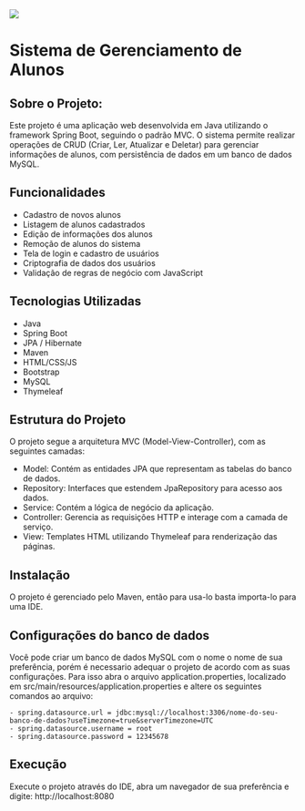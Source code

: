 <img src="https://img.shields.io/badge/STATUS-CONCLUÍDO-green"/>

# Sistema de Gerenciamento de Alunos

## Sobre o Projeto:

Este projeto é uma aplicação web desenvolvida em Java utilizando o framework Spring Boot, seguindo o padrão MVC. O sistema permite realizar operações de CRUD (Criar, Ler, Atualizar e Deletar) para gerenciar informações de alunos, com persistência de dados em um banco de dados MySQL.

## Funcionalidades

- Cadastro de novos alunos
- Listagem de alunos cadastrados
- Edição de informações dos alunos
- Remoção de alunos do sistema
- Tela de login e cadastro de usuários
- Criptografia de dados dos usuários
- Validação de regras de negócio com JavaScript
 
## Tecnologias Utilizadas

- Java
- Spring Boot
- JPA / Hibernate
- Maven
- HTML/CSS/JS
- Bootstrap
- MySQL
- Thymeleaf

## Estrutura do Projeto

O projeto segue a arquitetura MVC (Model-View-Controller), com as seguintes camadas:

- Model: Contém as entidades JPA que representam as tabelas do banco de dados.
- Repository: Interfaces que estendem JpaRepository para acesso aos dados.
- Service: Contém a lógica de negócio da aplicação.
- Controller: Gerencia as requisições HTTP e interage com a camada de serviço.
- View: Templates HTML utilizando Thymeleaf para renderização das páginas.


## Instalação

O projeto é gerenciado pelo Maven, então para usa-lo basta importa-lo para uma IDE.

## Configurações do banco de dados
Você pode criar um banco de dados MySQL com o nome o nome de sua preferência, porém é necessario adequar o projeto de acordo com as suas configurações. Para isso abra o arquivo application.properties, localizado em src/main/resources/application.properties e altere os seguintes comandos ao arquivo:

```
- spring.datasource.url = jdbc:mysql://localhost:3306/nome-do-seu-banco-de-dados?useTimezone=true&serverTimezone=UTC
- spring.datasource.username = root
- spring.datasource.password = 12345678
```
 

## Execução
Execute o projeto através do IDE, abra um navegador de sua preferência e digite: http://localhost:8080
